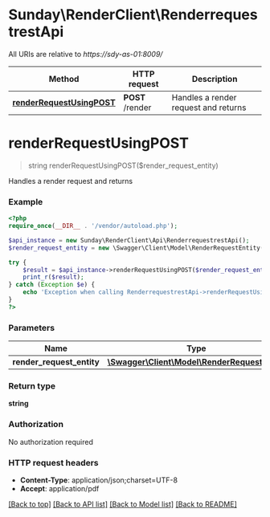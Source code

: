 # Sunday\RenderClient\RenderrequestrestApi

All URIs are relative to *https://sdy-as-01:8009/*

Method | HTTP request | Description
------------- | ------------- | -------------
[**renderRequestUsingPOST**](RenderrequestrestApi.md#renderRequestUsingPOST) | **POST** /render | Handles a render request and returns


# **renderRequestUsingPOST**
> string renderRequestUsingPOST($render_request_entity)

Handles a render request and returns

### Example
```php
<?php
require_once(__DIR__ . '/vendor/autoload.php');

$api_instance = new Sunday\RenderClient\Api\RenderrequestrestApi();
$render_request_entity = new \Swagger\Client\Model\RenderRequestEntity(); // \Swagger\Client\Model\RenderRequestEntity | renderRequestEntity

try {
    $result = $api_instance->renderRequestUsingPOST($render_request_entity);
    print_r($result);
} catch (Exception $e) {
    echo 'Exception when calling RenderrequestrestApi->renderRequestUsingPOST: ', $e->getMessage(), PHP_EOL;
}
?>
```

### Parameters

Name | Type | Description  | Notes
------------- | ------------- | ------------- | -------------
 **render_request_entity** | [**\Swagger\Client\Model\RenderRequestEntity**](../Model/\Swagger\Client\Model\RenderRequestEntity.md)| renderRequestEntity |

### Return type

**string**

### Authorization

No authorization required

### HTTP request headers

 - **Content-Type**: application/json;charset=UTF-8
 - **Accept**: application/pdf

[[Back to top]](#) [[Back to API list]](../../README.md#documentation-for-api-endpoints) [[Back to Model list]](../../README.md#documentation-for-models) [[Back to README]](../../README.md)

